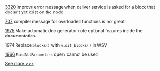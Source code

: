 
[3320](https://github.com/hyperledger/fabric/issues/3320) Improve error message when deliver service is asked for a block that doesn't yet exist on the node

[707](https://github.com/hyperledger-labs/solang/issues/707) compiler message for overloaded functions is not great

[1975](https://github.com/hyperledger/iroha/issues/1975) Make automatic doc generator note optional features inside the documentation. 

[1974](https://github.com/hyperledger/iroha/issues/1974) Replace `blocks()` with `visit_blocks()` in WSV

[1966](https://github.com/hyperledger/iroha/issues/1966) `FindAllParameters` query cannot be used


[See more >>>](https://start-here.hyperledger.org/issues)
